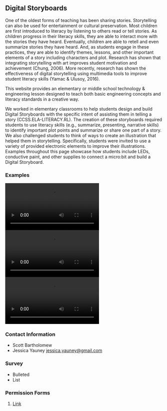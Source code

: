 ## Digital Storyboards

One of the oldest forms of teaching has been sharing stories. Storytelling can also be used for entertainment or cultural preservation. Most children are first introduced to literacy by listening to others read or tell stories. As children progress in their literacy skills, they are able to interact more with the stories they have heard. Eventually, children are able to retell and even summarize stories they have heard. And, as students engage in these practices, they are able to identify themes, lessons, and other important elements of a story including characters and plot. Research has shown that integrating storytelling with art improves student motivation and achievement (Chung, 2006). More recently, research has shown the effectiveness of digital storytelling using multimedia tools to improve student literacy skills (Yamac & Ulusoy, 2016). 

This website provides an elementary or middle school technology & engineering lesson designed to teach both basic engineering concepts and literacy standards in a creative way.

We worked in elementary classrooms to help students design and build Digital Storyboards with the specific intent of assisting them in telling a story (CCSS.ELA-LITERACY.RL). The creation of these storyboards required students to use literacy skills (e.g., summarize, presenting, narrative skills) to identify important plot points and summarize or share one part of a story. We also challenged students to think of ways to create an illustration that helped them in storytelling. Specifically, students were invited to use a variety of provided electronic elements to improve their illustrations. Examples throughout this page showcase how students include LEDs, conductive paint, and other supplies to connect a micro:bit and build a Digital Storyboard.

<!--- ![Image](https://github.com/jessica-yauney/digital-storyboards/blob/gh-pages/starwars.png?raw=true) --->

### Examples
  <video src="https://user-images.githubusercontent.com/67326701/159186728-93d9788a-2a02-4f2c-9503-89df3d46cffa.mp4" controls="controls" style="max-height:640px;">
  </video>
<video src="https://user-images.githubusercontent.com/67326701/159186586-7d438ab3-b8cb-4f6a-b4a8-73946571134d.mp4" controls="controls" style="max-height:640px;">
  </video>
<video src="https://user-images.githubusercontent.com/67326701/159186424-509e931c-2ad4-45dc-a5e1-cb2451b1d2ad.mp4" controls="controls" style="max-height:640px;">
  </video>
  
### Contact Information 
- Scott Bartholomew
- Jessica Yauney [jessica.yauney@gmail.com](jessica.yauney@gmail.com)
### Survey

- Bulleted
- List

### Permission Forms

1. [Link](url) 
